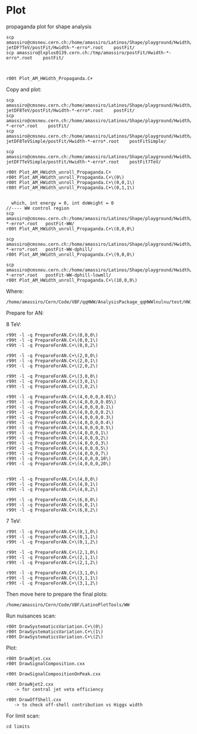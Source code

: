 Plot
====

propaganda plot for shape analysis
    
    scp amassiro@cmsneu.cern.ch:/home/amassiro/Latinos/Shape/playground/Hwidth/?jetDF?TeV/postFit/Hwidth-*-erro*.root    postFit/
    scp amassiro@lxplus0139.cern.ch:/tmp/amassiro/postFit/Hwidth-*-erro*.root    postFit/
 
 
 
    r00t Plot_AM_HWidth_Propaganda.C+


Copy and plot:
    
    scp amassiro@cmsneu.cern.ch:/home/amassiro/Latinos/Shape/playground/Hwidth/?jetDF8TeV/postFit/Hwidth-*-erro*.root    postFit/ 
    scp amassiro@cmsneu.cern.ch:/home/amassiro/Latinos/Shape/playground/Hwidth/*jetDF8TeV/postFit/Hwidth-*-erro*.root    postFit/ 
    scp amassiro@cmsneu.cern.ch:/home/amassiro/Latinos/Shape/playground/Hwidth/?jetDF8TeVSimple/postFit/Hwidth-*-erro*.root    postFitSimple/ 

    scp amassiro@cmsneu.cern.ch:/home/amassiro/Latinos/Shape/playground/Hwidth/?jetDF7TeVSimple/postFit/Hwidth-*-erro*.root    postFit7TeV/ 
    
    r00t Plot_AM_HWidth_unroll_Propaganda.C+
    r00t Plot_AM_HWidth_unroll_Propaganda.C+\(0\)
    r00t Plot_AM_HWidth_unroll_Propaganda.C+\(0,0,1\)
    r00t Plot_AM_HWidth_unroll_Propaganda.C+\(0,1,1\)
     
     
      which, int energy = 0, int doWeight = 0
    //---- WW control region
    scp amassiro@cmsneu.cern.ch:/home/amassiro/Latinos/Shape/playground/Hwidth/0jetDF8TeVWWcontrolRegion/postFit/Hwidth-*-erro*.root   postFit-WW/
    r00t Plot_AM_HWidth_unroll_Propaganda.C+\(8,0,0\)

    scp amassiro@cmsneu.cern.ch:/home/amassiro/Latinos/Shape/playground/Hwidth/0jetDF8TeVWWcontrolRegionDphill/postFit/Hwidth-*-erro*.root   postFit-WW-dphill/
    r00t Plot_AM_HWidth_unroll_Propaganda.C+\(9,0,0\)

    scp amassiro@cmsneu.cern.ch:/home/amassiro/Latinos/Shape/playground/Hwidth/0jetDF8TeVWWcontrolRegionDphillHighMllRemoved/postFit/Hwidth-*-erro*.root   postFit-WW-dphill-lowmll/
    r00t Plot_AM_HWidth_unroll_Propaganda.C+\(10,0,0\)


      
      
Where:

    /home/amassiro/Cern/Code/VBF/qqHWW/AnalysisPackage_qqHWWlnulnu/test/HWidth/Plot



Prepare for AN: 
 
8 TeV:

    r99t -l -q PrepareForAN.C+\(0,0,0\)
    r99t -l -q PrepareForAN.C+\(0,0,1\)
    r99t -l -q PrepareForAN.C+\(0,0,2\)
    
    r99t -l -q PrepareForAN.C+\(2,0,0\)
    r99t -l -q PrepareForAN.C+\(2,0,1\)
    r99t -l -q PrepareForAN.C+\(2,0,2\)
    
    r99t -l -q PrepareForAN.C+\(3,0,0\)
    r99t -l -q PrepareForAN.C+\(3,0,1\)
    r99t -l -q PrepareForAN.C+\(3,0,2\)
    
    r99t -l -q PrepareForAN.C+\(4,0,0,0,0.01\)
    r99t -l -q PrepareForAN.C+\(4,0,0,0,0.05\)
    r99t -l -q PrepareForAN.C+\(4,0,0,0,0.1\)
    r99t -l -q PrepareForAN.C+\(4,0,0,0,0.2\)
    r99t -l -q PrepareForAN.C+\(4,0,0,0,0.3\)
    r99t -l -q PrepareForAN.C+\(4,0,0,0,0.4\)
    r99t -l -q PrepareForAN.C+\(4,0,0,0,0.5\)
    r99t -l -q PrepareForAN.C+\(4,0,0,0,1\)
    r99t -l -q PrepareForAN.C+\(4,0,0,0,2\)
    r99t -l -q PrepareForAN.C+\(4,0,0,0,3\)
    r99t -l -q PrepareForAN.C+\(4,0,0,0,5\)
    r99t -l -q PrepareForAN.C+\(4,0,0,0,7\)
    r99t -l -q PrepareForAN.C+\(4,0,0,0,10\)
    r99t -l -q PrepareForAN.C+\(4,0,0,0,20\)
    
    
    r99t -l -q PrepareForAN.C+\(4,0,0\)
    r99t -l -q PrepareForAN.C+\(4,0,1\)
    r99t -l -q PrepareForAN.C+\(4,0,2\)
    
    r99t -l -q PrepareForAN.C+\(6,0,0\)
    r99t -l -q PrepareForAN.C+\(6,0,1\)
    r99t -l -q PrepareForAN.C+\(6,0,2\)

7 TeV:

    r99t -l -q PrepareForAN.C+\(0,1,0\)
    r99t -l -q PrepareForAN.C+\(0,1,1\)
    r99t -l -q PrepareForAN.C+\(0,1,2\)
    
    r99t -l -q PrepareForAN.C+\(2,1,0\)
    r99t -l -q PrepareForAN.C+\(2,1,1\)
    r99t -l -q PrepareForAN.C+\(2,1,2\)
    
    r99t -l -q PrepareForAN.C+\(3,1,0\)
    r99t -l -q PrepareForAN.C+\(3,1,1\)
    r99t -l -q PrepareForAN.C+\(3,1,2\)
    

Then move here to prepare the final plots:

    /home/amassiro/Cern/Code/VBF/LatinoPlotTools/WW
    
Run nuisances scan:

    r00t DrawSystematicsVariation.C+\(0\)
    r00t DrawSystematicsVariation.C+\(1\)
    r00t DrawSystematicsVariation.C+\(2\)    
    
    
Plot:

    r00t DrawNjet.cxx
    r00t DrawSignalComposition.cxx
    
    r00t DrawSignalCompositionOnPeak.cxx

    r00t DrawNjet2.cxx
       -> for central jet veto efficiency

    r00t DrawOffShell.cxx
       -> to check off-shell contribution vs Higgs width
       
       
For limit scan:
    
    cd limits
    
    
    
